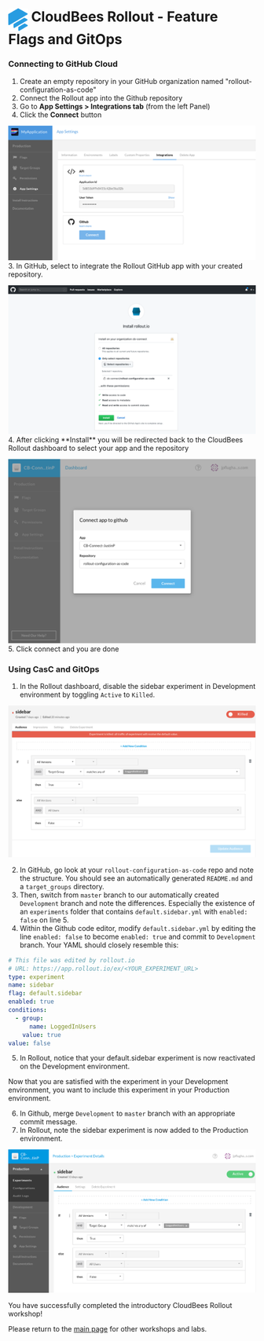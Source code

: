 # <img src="images/Rollout-blue.svg" alt="CloudBees Rollout Logo" width="40" align="top"> CloudBees Rollout - Feature Flags and GitOps

### Connecting to GitHub Cloud
1. Create an empty repository in your GitHub organization named "rollout-configuration-as-code"
2. Connect the Rollout app into the Github repository
  1. Go to **App Settings > Integrations tab** (from the left Panel)
  2. Click the **Connect** button
  <p><img src="images/app-integrations.png" />
3. In GitHub, select to integrate the Rollout GitHub app with your created repository.
<p><img src="images/github-app.png" />
4. After clicking **Install** you will be redirected back to the CloudBees Rollout dashboard to select your app and the repository
<p><img src="images/github-rollout-confirmation.png" />
5. Click connect and you are done

### Using CasC and GitOps
1. In the Rollout dashboard, disable the sidebar experiment in Development environment by toggling `Active` to `Killed`.

<p><img src="images/sidebar_killed.png" />

2. In GitHub, go look at your `rollout-configuration-as-code` repo and note the structure. You should see an automatically generated `README.md` and a `target_groups` directory.
3. Then, switch from `master` branch to our automatically created `Development` branch and note the differences. Especially the existence of an `experiments` folder that contains `default.sidebar.yml` with `enabled: false` on line 5.
4. Within the Github code editor, modify `default.sidebar.yml` by editing the line `enabled: false` to become `enabled: true` and commit to `Development` branch. Your YAML should closely resemble this:

```YAML
# This file was edited by rollout.io
# URL: https://app.rollout.io/ex/<YOUR_EXPERIMENT_URL>
type: experiment
name: sidebar
flag: default.sidebar
enabled: true
conditions:
  - group:
      name: LoggedInUsers
    value: true
value: false
```

5. In Rollout, notice that your default.sidebar experiment is now reactivated on the Development environment.

Now that you are satisfied with the experiment in your Development environment, you want to include this experiment in your Production environment.

6. In Github, merge `Development` to `master` branch with an appropriate commit message.
7. In Rollout, note the sidebar experiment is now added to the Production environment.

<p><img src="images/production_sidebar.png" />

You have successfully completed the introductory CloudBees Rollout workshop!

Please return to the [main page](../../README.md#workshop-labs) for other workshops and labs.
